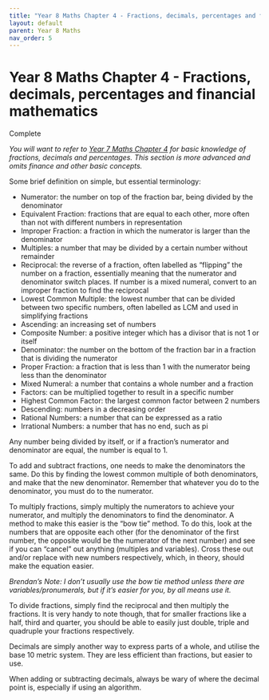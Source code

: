 ```yaml
---
title: "Year 8 Maths Chapter 4 - Fractions, decimals, percentages and financial mathematics"
layout: default
parent: Year 8 Maths
nav_order: 5
---
```


# Year 8 Maths Chapter 4 - Fractions, decimals, percentages and financial mathematics
<label class="label label-green">Complete</label>

*You will want to refer to [Year 7 Maths Chapter 4](y7c4.html) for basic knowledge of fractions, decimals and percentages. This section is more advanced and omits finance and other basic concepts.*

Some brief definition on simple, but essential terminology:
- Numerator: the number on top of the fraction bar, being divided by the denominator
- Equivalent Fraction: fractions that are equal to each other, more often than not with different numbers in representation
- Improper Fraction: a fraction in which the numerator is larger than the denominator
- Multiples: a number that may be divided by a certain number without remainder
- Reciprocal: the reverse of a fraction, often labelled as “flipping” the number on a fraction, essentially meaning that the numerator and denominator switch places. If number is a mixed numeral, convert to an improper fraction to find the reciprocal
- Lowest Common Multiple: the lowest number that can be divided between two specific numbers, often labelled as LCM and used in simplifying fractions
- Ascending: an increasing set of numbers
- Composite Number: a positive integer which has a divisor that is not 1 or itself 
- Denominator: the number on the bottom of the fraction bar in a fraction that is dividing the numerator
- Proper Fraction: a fraction that is less than 1 with the numerator being less than the denominator
- Mixed Numeral: a number that contains a whole number and a fraction
- Factors: can be multiplied together to result in a specific number
- Highest Common Factor: the largest common factor between 2 numbers
- Descending: numbers in a decreasing order
- Rational Numbers: a number that can be expressed as a ratio
- Irrational Numbers: a number that has no end, such as pi

Any number being divided by itself, or if a fraction’s numerator and denominator are equal, the number is equal to 1.

To add and subtract fractions, one needs to make the denominators the same. Do this by finding the lowest common multiple of both denominators, and make that the new denominator. Remember that whatever you do to the denominator, you must do to the numerator.

To multiply fractions, simply multiply the numerators to achieve your numerator, and multiply the denominators to find the denominator. A method to make this easier is the “bow tie” method. To do this, look at the numbers that are opposite each other (for the denominator of the first number, the opposite would be the numerator of the next number) and see if you can “cancel” out anything (multiples and variables). Cross these out and/or replace with new numbers respectively, which, in theory, should make the equation easier. 

*Brendan’s Note: I don’t usually use the bow tie method unless there are variables/pronumerals, but if it’s easier for you, by all means use it.*

To divide fractions, simply find the reciprocal and then multiply the fractions. It is very handy to note though, that for smaller fractions like a half, third and quarter, you should be able to easily just double, triple and quadruple your fractions respectively.

Decimals are simply another way to express parts of a whole, and utilise the base 10 metric system. They are less efficient than fractions, but easier to use.

When adding or subtracting decimals, always be wary of where the decimal point is, especially if using an algorithm.
